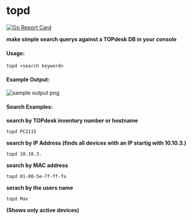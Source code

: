 # topd
[![Go Report Card](http://goreportcard.com/badge/riscie/topd)](http://goreportcard.com/report/riscie/topd)


**make simple search querys against a TOPdesk DB in your console**

#### Usage:
    topd <search keyword>


#### Example Output:

![sample output png](http://langhard.com/github/topd.png "sample topd output")


#### Search Examples:

**search by TOPdesk inventory number or hostname**

    topd PC2115

**search by IP Address (finds all devices with an IP startig with 10.10.3.)**

    topd 10.10.3.

**search by MAC address**

    topd 01-00-5e-7f-ff-fa
    
**serach by the users name**

    topd Max

**(Shows only active devices)**

